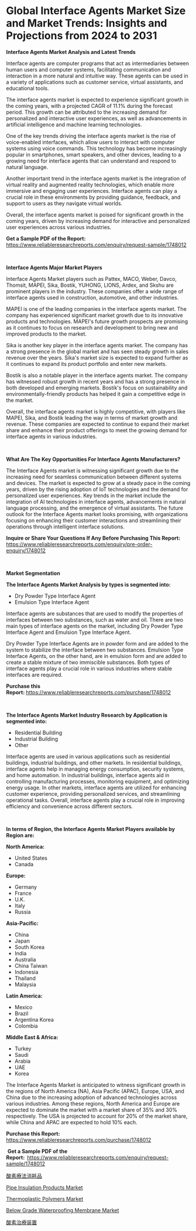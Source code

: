 <p><h1>Global Interface Agents Market Size and Market Trends: Insights and Projections from 2024 to 2031</h1></p><p><strong>Interface Agents Market Analysis and Latest Trends</strong></p>
<p><p>Interface agents are computer programs that act as intermediaries between human users and computer systems, facilitating communication and interaction in a more natural and intuitive way. These agents can be used in a variety of applications such as customer service, virtual assistants, and educational tools.</p><p>The interface agents market is expected to experience significant growth in the coming years, with a projected CAGR of 11.1% during the forecast period. This growth can be attributed to the increasing demand for personalized and interactive user experiences, as well as advancements in artificial intelligence and machine learning technologies.</p><p>One of the key trends driving the interface agents market is the rise of voice-enabled interfaces, which allow users to interact with computer systems using voice commands. This technology has become increasingly popular in smartphones, smart speakers, and other devices, leading to a growing need for interface agents that can understand and respond to natural language.</p><p>Another important trend in the interface agents market is the integration of virtual reality and augmented reality technologies, which enable more immersive and engaging user experiences. Interface agents can play a crucial role in these environments by providing guidance, feedback, and support to users as they navigate virtual worlds.</p><p>Overall, the interface agents market is poised for significant growth in the coming years, driven by increasing demand for interactive and personalized user experiences across various industries.</p></p>
<p><strong>Get a Sample PDF of the Report:&nbsp;</strong> <a href="https://www.reliableresearchreports.com/enquiry/request-sample/1748012">https://www.reliableresearchreports.com/enquiry/request-sample/1748012</a></p>
<p>&nbsp;</p>
<p><strong>Interface Agents Major Market Players</strong></p>
<p><p>Interface Agents Market players such as Pattex, MACO, Weber, Davco, Thomsit, MAPEI, Sika, Bostik, YUHONG, LIONS, Ardex, and Skshu are prominent players in the industry. These companies offer a wide range of interface agents used in construction, automotive, and other industries.</p><p>MAPEI is one of the leading companies in the interface agents market. The company has experienced significant market growth due to its innovative products and technologies. MAPEI's future growth prospects are promising as it continues to focus on research and development to bring new and improved products to the market.</p><p>Sika is another key player in the interface agents market. The company has a strong presence in the global market and has seen steady growth in sales revenue over the years. Sika's market size is expected to expand further as it continues to expand its product portfolio and enter new markets.</p><p>Bostik is also a notable player in the interface agents market. The company has witnessed robust growth in recent years and has a strong presence in both developed and emerging markets. Bostik's focus on sustainability and environmentally-friendly products has helped it gain a competitive edge in the market.</p><p>Overall, the interface agents market is highly competitive, with players like MAPEI, Sika, and Bostik leading the way in terms of market growth and revenue. These companies are expected to continue to expand their market share and enhance their product offerings to meet the growing demand for interface agents in various industries.</p></p>
<p>&nbsp;</p>
<p><strong>What Are The Key Opportunities For Interface Agents Manufacturers?</strong></p>
<p><p>The Interface Agents market is witnessing significant growth due to the increasing need for seamless communication between different systems and devices. The market is expected to grow at a steady pace in the coming years, driven by the rising adoption of IoT technologies and the demand for personalized user experiences. Key trends in the market include the integration of AI technologies in interface agents, advancements in natural language processing, and the emergence of virtual assistants. The future outlook for the Interface Agents market looks promising, with organizations focusing on enhancing their customer interactions and streamlining their operations through intelligent interface solutions.</p></p>
<p><strong>Inquire or Share Your Questions If Any Before Purchasing This Report:</strong> <a href="https://www.reliableresearchreports.com/enquiry/pre-order-enquiry/1748012">https://www.reliableresearchreports.com/enquiry/pre-order-enquiry/1748012</a></p>
<p>&nbsp;</p>
<p><strong>Market Segmentation</strong></p>
<p><strong>The Interface Agents Market Analysis by types is segmented into:</strong></p>
<p><ul><li>Dry Powder Type Interface Agent</li><li>Emulsion Type Interface Agent</li></ul></p>
<p><p>Interface agents are substances that are used to modify the properties of interfaces between two substances, such as water and oil. There are two main types of interface agents on the market, including Dry Powder Type Interface Agent and Emulsion Type Interface Agent.</p><p>Dry Powder Type Interface Agents are in powder form and are added to the system to stabilize the interface between two substances. Emulsion Type Interface Agents, on the other hand, are in emulsion form and are added to create a stable mixture of two immiscible substances. Both types of interface agents play a crucial role in various industries where stable interfaces are required.</p></p>
<p><strong>Purchase this Report:&nbsp;</strong><a href="https://www.reliableresearchreports.com/purchase/1748012">https://www.reliableresearchreports.com/purchase/1748012</a></p>
<p>&nbsp;</p>
<p><strong>The Interface Agents Market Industry Research by Application is segmented into:</strong></p>
<p><ul><li>Residential Building</li><li>Industrial Building</li><li>Other</li></ul></p>
<p><p>Interface agents are used in various applications such as residential buildings, industrial buildings, and other markets. In residential buildings, interface agents help in managing energy consumption, security systems, and home automation. In industrial buildings, interface agents aid in controlling manufacturing processes, monitoring equipment, and optimizing energy usage. In other markets, interface agents are utilized for enhancing customer experience, providing personalized services, and streamlining operational tasks. Overall, interface agents play a crucial role in improving efficiency and convenience across different sectors.</p></p>
<p>&nbsp;</p>
<p><strong>In terms of Region, the Interface Agents Market Players available by Region are:</strong></p>
<p>
    <p> <strong> North America: </strong>
        <ul>
            <li>United States</li>
            <li>Canada</li>
        </ul>
        </p> 
    <p> <strong> Europe: </strong>
        <ul>
            <li>Germany</li>
            <li>France</li>
            <li>U.K.</li>
            <li>Italy</li>
            <li>Russia</li>
        </ul>
        </p> 
    <p> <strong> Asia-Pacific: </strong>
        <ul>
            <li>China</li>
            <li>Japan</li>
            <li>South Korea</li>
            <li>India</li>
            <li>Australia</li>
            <li>China Taiwan</li>
            <li>Indonesia</li>
            <li>Thailand</li>
            <li>Malaysia</li>
        </ul>
        </p> 
    <p> <strong> Latin America: </strong>
        <ul>
            <li>Mexico</li>
            <li>Brazil</li>
            <li>Argentina Korea</li>
            <li>Colombia</li>
        </ul>
        </p> 
    <p> <strong> Middle East & Africa: </strong>
        <ul>
            <li>Turkey</li>
            <li>Saudi</li>
            <li>Arabia</li>
            <li>UAE</li>
            <li>Korea</li>
        </ul>
    </p>
    </p>
<p><p>The Interface Agents Market is anticipated to witness significant growth in the regions of North America (NA), Asia Pacific (APAC), Europe, USA, and China due to the increasing adoption of advanced technologies across various industries. Among these regions, North America and Europe are expected to dominate the market with a market share of 35% and 30% respectively. The USA is projected to account for 20% of the market share, while China and APAC are expected to hold 10% each.</p></p>
<p><strong>Purchase this Report: </strong><a href="https://www.reliableresearchreports.com/purchase/1748012">https://www.reliableresearchreports.com/purchase/1748012</a></p>
<p>&nbsp;<strong>Get a Sample PDF of the Report:&nbsp;&nbsp;</strong><a href="https://www.reliableresearchreports.com/enquiry/request-sample/1748012">https://www.reliableresearchreports.com/enquiry/request-sample/1748012</a></p>
<p><strong></strong></p>
<p><p><a href="https://github.com/xtkhtofdt934839/Market-Research-Report-List-1/blob/main/7093393192721.md">酸素療法消耗品</a></p><p><a href="https://github.com/mancsybtousav/Market-Research-Report-List-1/blob/main/pipe-insulation-products-market.md">Pipe Insulation Products Market</a></p><p><a href="https://github.com/josesg55/Market-Research-Report-List-1/blob/main/thermoplastic-polymers-market.md">Thermoplastic Polymers Market</a></p><p><a href="https://issuu.com/reportprime-2/docs/below-grade-waterproofing-membrane-market-size-203">Below Grade Waterproofing Membrane Market</a></p><p><a href="https://github.com/ddwcuskozol07187/Market-Research-Report-List-1/blob/main/5426116192722.md">酸素治療装置</a></p></p>